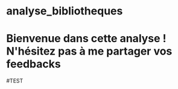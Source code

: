 # analyse_bibliotheques

# Bienvenue dans  cette analyse ! N'hésitez pas à me partager vos feedbacks

#TEST